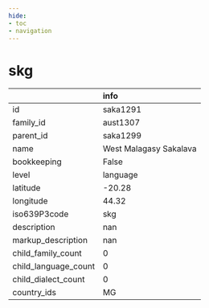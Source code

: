 ```yaml
---
hide:
- toc
- navigation
---
```

# skg
|                      | info                   |
|:---------------------|:-----------------------|
| id                   | saka1291               |
| family_id            | aust1307               |
| parent_id            | saka1299               |
| name                 | West Malagasy Sakalava |
| bookkeeping          | False                  |
| level                | language               |
| latitude             | -20.28                 |
| longitude            | 44.32                  |
| iso639P3code         | skg                    |
| description          | nan                    |
| markup_description   | nan                    |
| child_family_count   | 0                      |
| child_language_count | 0                      |
| child_dialect_count  | 0                      |
| country_ids          | MG                     |